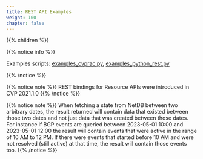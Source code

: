 ```yaml
---
title: REST API Examples
weight: 100
chapter: false
---
```




{{% children %}}

{{% notice info %}}

Examples scripts: [examples_cvprac.py](https://github.com/aristanetworks/cloudvision-apis/blob/trunk/docs/content/examples/REST/_index.files/examples_cvprac.py), 
[examples_python_rest.py](https://github.com/aristanetworks/cloudvision-apis/blob/trunk/docs/content/examples/REST/_index.files/examples_python_rest.py)

{{% /notice %}}

{{% notice note %}}
REST bindings for Resource APIs were introduced in CVP 2021.1.0
{{% /notice %}}

{{% notice note %}}
When fetching a state from NetDB between two arbitrary dates, the result returned will contain data that existed between those two dates and not just data that was created between those dates. For instance if BGP events are queried between 2023-05-01 10:00 and 2023-05-01 12:00 the result will contain events that were active in the range of 10 AM to 12 PM. If there were events that started before 10 AM and were not resolved (still active) at that time, the result will contain those events too.
{{% /notice %}}
